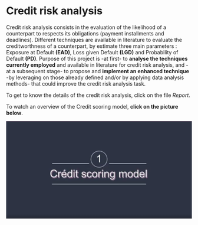 # Credit risk analysis

Credit risk analysis consists in the evaluation of the likelihood of a counterpart
to respects its obligations (payment installments and deadlines).
Different techniques are available in literature to evaluate the creditworthness of a
counterpart, by estimate three main parameters : Exposure at Default **(EAD)**, Loss given
Default **(LGD)** and Probability of Default **(PD)**.
Purpose of this project is -at first- to **analyse the techniques currently employed** and available
in literature for credit risk analysis, and -at a subsequent stage- to propose and **implement an
enhanced technique** -by leveraging on those already defined and/or by applying data analysis
methods- that could improve the credit risk analysis task.

To get to know the details of the credit risk analysis, click on the file *Report*.

To watch an overview of the Credit scoring model, **click on the picture below**. 

[![Watch the video](title.PNG)](https://drive.google.com/file/d/1karJgmE_o9pNSo1WO500KzNcNMLwJQK4/view?usp=sharing)
